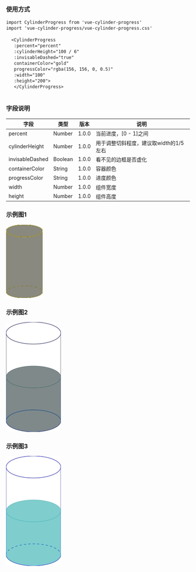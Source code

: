 ### 使用方式

```
import CylinderProgress from 'vue-cylinder-progress'
import 'vue-cylinder-progress/vue-cylinder-progress.css'

  <CylinderProgress
   :percent="percent"
   :cylinderHeight="100 / 6"
   :invisableDashed="true"
   containerColor="gold"
   progressColor="rgba(156, 156, 0, 0.5)"
   :width="100"
   :height="200">
   </CylinderProgress>
	
```
### 字段说明
|字段|类型|版本|说明|
|  ----  |  ----  | ----  | ----  |
|percent|Number|1.0.0|当前进度，[0 - 1]之间|
|cylinderHeight|Number|1.0.0|用于调整切斜程度，建议取width的1/5左右|
|invisableDashed|Boolean|1.0.0|看不见的边框是否虚化|
|containerColor|String|1.0.0|容器颜色|
|progressColor|String|1.0.0|进度颜色|
|width|Number|1.0.0|组件宽度|
|height|Number|1.0.0|组件高度|


### 示例图1
![动图1](./static/c1.jpg)

### 示例图2
![动图2](./static/c2.jpg)

### 示例图3
![动图2](./static/c3.jpg)
